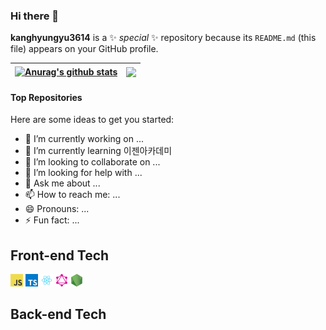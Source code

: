 ### Hi there 👋 
**kanghyungyu3614** is a ✨ _special_ ✨ repository because its `README.md` (this file) appears on your GitHub profile.

| <a href="https://github.com/kanghyungyu3614/github-readme-stats"><img align="center" src="https://github-readme-stats.vercel.app/api?username=kanghyungyu3614&show_icons=true&include_all_commits=true&theme=buefy&hide_border=true" alt="Anurag's github stats" /></a> | <a href="https://github.com/kanghyungyu3614/github-readme-stats"><img align="center" src="https://github-readme-stats.vercel.app/api/top-langs/?username=kanghyungyu3614&layout=compact&theme=buefy&hide_border=true" /></a> |
| ------------- | ------------- |

#### Top Repositories

Here are some ideas to get you started:

- 🔭 I’m currently working on ...
- 🌱 I’m currently learning 이젠아카데미
- 👯 I’m looking to collaborate on ...
- 🤔 I’m looking for help with ...
- 💬 Ask me about ...
- 📫 How to reach me: ...
- 😄 Pronouns: ...
- ⚡ Fun fact: ...



## Front-end Tech

<code><img height="20" alt="javascript" src="https://raw.githubusercontent.com/github/explore/80688e429a7d4ef2fca1e82350fe8e3517d3494d/topics/javascript/javascript.png"></code>
<code><img height="20" alt="typescript" src="https://raw.githubusercontent.com/github/explore/80688e429a7d4ef2fca1e82350fe8e3517d3494d/topics/typescript/typescript.png"></code>
<code><img height="20" alt="react" src="https://raw.githubusercontent.com/github/explore/80688e429a7d4ef2fca1e82350fe8e3517d3494d/topics/react/react.png"></code>
<code><img height="20" alt="graphql" src="https://raw.githubusercontent.com/github/explore/5c058a388828bb5fde0bcafd4bc867b5bb3f26f3/topics/graphql/graphql.png"></code>
<code><img height="20" alt="nodejs" src="https://raw.githubusercontent.com/github/explore/80688e429a7d4ef2fca1e82350fe8e3517d3494d/topics/nodejs/nodejs.png"></code> 

## Back-end Tech

